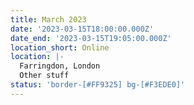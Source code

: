```yaml
---
title: March 2023
date: '2023-03-15T18:00:00.000Z'
date_end: '2023-03-15T19:05:00.000Z'
location_short: Online
location: |-
  Farringdon, London
  Other stuff
status: 'border-[#FF9325] bg-[#F3EDE0]'
---
```






